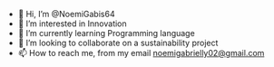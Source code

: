 - 👋 Hi, I’m @NoemiGabis64
- 👀 I’m interested in Innovation
- 🌱 I’m currently learning Programming language
- 💞️ I’m looking to collaborate on a sustainability project
- 📫 How to reach me, from my email noemigabrielly02@gmail.com

